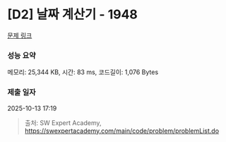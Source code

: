 # [D2] 날짜 계산기 - 1948 

[문제 링크](https://swexpertacademy.com/main/code/problem/problemDetail.do?contestProbId=AV5PnnU6AOsDFAUq) 

### 성능 요약

메모리: 25,344 KB, 시간: 83 ms, 코드길이: 1,076 Bytes

### 제출 일자

2025-10-13 17:19



> 출처: SW Expert Academy, https://swexpertacademy.com/main/code/problem/problemList.do